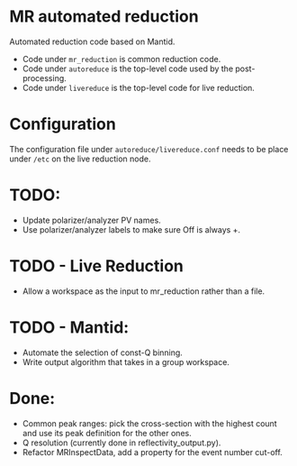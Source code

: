 # MR automated reduction
Automated reduction code based on Mantid.

 - Code under `mr_reduction` is common reduction code.
 - Code under `autoreduce` is the top-level code used by the post-processing.
 - Code under `livereduce` is the top-level code for live reduction.

# Configuration
The configuration file under `autoreduce/livereduce.conf` needs to be place under `/etc` on
the live reduction node.

# TODO:
- Update polarizer/analyzer PV names.
- Use polarizer/analyzer labels to make sure Off is always +.

# TODO - Live Reduction
- Allow a workspace as the input to mr_reduction rather than a file.

# TODO - Mantid:
- Automate the selection of const-Q binning.
- Write output algorithm that takes in a group workspace.

# Done:
- Common peak ranges: pick the cross-section with the highest count and use its peak definition for the other ones.
- Q resolution (currently done in reflectivity_output.py).
- Refactor MRInspectData, add a property for the event number cut-off.
